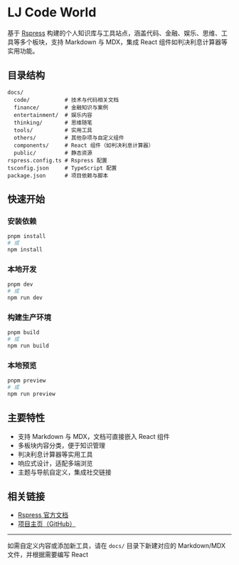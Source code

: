 # LJ Code World

基于 [Rspress](https://rspress.dev/) 构建的个人知识库与工具站点，涵盖代码、金融、娱乐、思维、工具等多个板块，支持 Markdown 与 MDX，集成 React 组件如判决利息计算器等实用功能。

## 目录结构

```
docs/
  code/           # 技术与代码相关文档
  finance/        # 金融知识与案例
  entertainment/  # 娱乐内容
  thinking/       # 思维随笔
  tools/          # 实用工具
  others/         # 其他杂项与自定义组件
  components/     # React 组件（如判决利息计算器）
  public/         # 静态资源
rspress.config.ts # Rspress 配置
tsconfig.json     # TypeScript 配置
package.json      # 项目依赖与脚本
```

## 快速开始

### 安装依赖

```bash
pnpm install
# 或
npm install
```

### 本地开发

```bash
pnpm dev
# 或
npm run dev
```

### 构建生产环境

```bash
pnpm build
# 或
npm run build
```

### 本地预览

```bash
pnpm preview
# 或
npm run preview
```

## 主要特性

- 支持 Markdown 与 MDX，文档可直接嵌入 React 组件
- 多板块内容分类，便于知识管理
- 判决利息计算器等实用工具
- 响应式设计，适配多端浏览
- 主题与导航自定义，集成社交链接

## 相关链接

- [Rspress 官方文档](https://rspress.dev/)
- [项目主页（GitHub）](https://github.com/luojing1336)

---

如需自定义内容或添加新工具，请在 `docs/` 目录下新建对应的 Markdown/MDX 文件，并根据需要编写 React
